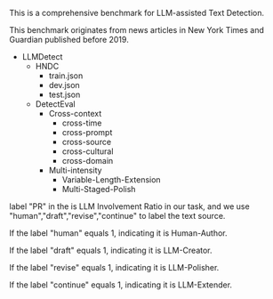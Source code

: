 This is a comprehensive benchmark for LLM-assisted Text Detection.

This benchmark originates from news articles in New York Times and Guardian published before 2019.

- LLMDetect
  - HNDC
    - train.json
    - dev.json
    - test.json
  - DetectEval
    - Cross-context
      - cross-time
      - cross-prompt
      - cross-source
      - cross-cultural
      - cross-domain
    - Multi-intensity
      - Variable-Length-Extension
      - Multi-Staged-Polish

label "PR" in the is LLM Involvement Ratio in our task, and we use "human","draft","revise","continue" to label the text source.

If the label "human" equals 1, indicating it is Human-Author.

If the label "draft" equals 1, indicating it is LLM-Creator.

If the label "revise" equals 1, indicating it is LLM-Polisher.

If the label "continue" equals 1, indicating it is LLM-Extender.
